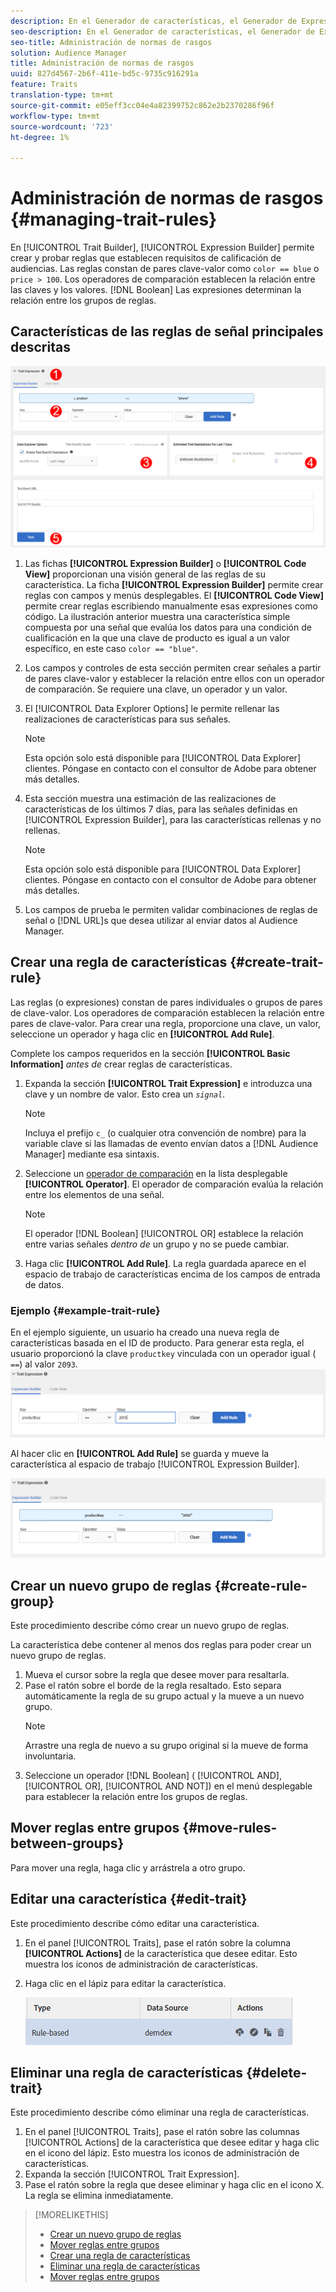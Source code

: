 ```yaml
---
description: En el Generador de características, el Generador de Expresiones permite crear y probar reglas que establecen requisitos de cualificación de audiencias. Las reglas constan de pares de clave-valor como "color == azul" o "precio > 100". Los operadores de comparación establecen la relación entre las claves y los valores. Las expresiones booleanas determinan la relación entre los grupos de reglas.
seo-description: En el Generador de características, el Generador de Expresiones permite crear y probar reglas que establecen requisitos de cualificación de audiencias. Las reglas constan de pares de clave-valor como "color == azul" o "precio > 100". Los operadores de comparación establecen la relación entre las claves y los valores. Las expresiones booleanas determinan la relación entre los grupos de reglas.
seo-title: Administración de normas de rasgos
solution: Audience Manager
title: Administración de normas de rasgos
uuid: 827d4567-2b6f-411e-bd5c-9735c916291a
feature: Traits
translation-type: tm+mt
source-git-commit: e05eff3cc04e4a82399752c862e2b2370286f96f
workflow-type: tm+mt
source-wordcount: '723'
ht-degree: 1%

---
```



# Administración de normas de rasgos {#managing-trait-rules}

En [!UICONTROL Trait Builder], [!UICONTROL Expression Builder] permite crear y probar reglas que establecen requisitos de calificación de audiencias. Las reglas constan de pares clave-valor como `color == blue` o `price > 100`. Los operadores de comparación establecen la relación entre las claves y los valores. [!DNL Boolean] Las expresiones determinan la relación entre los grupos de reglas.

<!-- c_tb_rules.xml -->

## Características de las reglas de señal principales descritas

![](assets/manage-trait-rules.png)

1. Las fichas **[!UICONTROL Expression Builder]** o **[!UICONTROL Code View]** proporcionan una visión general de las reglas de su característica. La ficha **[!UICONTROL Expression Builder]** permite crear reglas con campos y menús desplegables. El **[!UICONTROL Code View]** permite crear reglas escribiendo manualmente esas expresiones como código. La ilustración anterior muestra una característica simple compuesta por una señal que evalúa los datos para una condición de cualificación en la que una clave de producto es igual a un valor específico, en este caso `color == "blue"`.

1. Los campos y controles de esta sección permiten crear señales a partir de pares clave-valor y establecer la relación entre ellos con un operador de comparación. Se requiere una clave, un operador y un valor.
1. El [!UICONTROL Data Explorer Options] le permite rellenar las realizaciones de características para sus señales.
   >[!NOTE]
   >
   >Esta opción solo está disponible para [!UICONTROL Data Explorer] clientes. Póngase en contacto con el consultor de Adobe para obtener más detalles.
1. Esta sección muestra una estimación de las realizaciones de características de los últimos 7 días, para las señales definidas en [!UICONTROL Expression Builder], para las características rellenas y no rellenas.
   >[!NOTE]
   >
   >Esta opción solo está disponible para [!UICONTROL Data Explorer] clientes. Póngase en contacto con el consultor de Adobe para obtener más detalles.
1. Los campos de prueba le permiten validar combinaciones de reglas de señal o [!DNL URL]s que desea utilizar al enviar datos al Audience Manager.

## Crear una regla de características {#create-trait-rule}

Las reglas (o expresiones) constan de pares individuales o grupos de pares de clave-valor. Los operadores de comparación establecen la relación entre pares de clave-valor. Para crear una regla, proporcione una clave, un valor, seleccione un operador y haga clic en **[!UICONTROL Add Rule]**.

<!-- t_tb_create_rules.xml -->

Complete los campos requeridos en la sección **[!UICONTROL Basic Information]** *antes de* crear reglas de características.

1. Expanda la sección **[!UICONTROL Trait Expression]** e introduzca una clave y un nombre de valor. Esto crea un *`signal`*.
   >[!NOTE]
   >
   >Incluya el prefijo `c_` (o cualquier otra convención de nombre) para la variable clave si las llamadas de evento envían datos a [!DNL Audience Manager] mediante esa sintaxis.
1. Seleccione un [operador de comparación](../../features/traits/trait-comparison-operators.md) en la lista desplegable **[!UICONTROL Operator]**. El operador de comparación evalúa la relación entre los elementos de una señal.
   >[!NOTE]
   >
   >El operador [!DNL Boolean] [!UICONTROL OR] establece la relación entre varias señales *dentro de* un grupo y no se puede cambiar.
1. Haga clic **[!UICONTROL Add Rule]**. La regla guardada aparece en el espacio de trabajo de características encima de los campos de entrada de datos.

### Ejemplo {#example-trait-rule}

En el ejemplo siguiente, un usuario ha creado una nueva regla de características basada en el ID de producto. Para generar esta regla, el usuario proporcionó la clave `productkey` vinculada con un operador igual ( `==`) al valor `2093`.
![](assets/tb_sample_rule1.png)

Al hacer clic en **[!UICONTROL Add Rule]** se guarda y mueve la característica al espacio de trabajo [!UICONTROL Expression Builder].

![](assets/tb_sample_rule2.png)

## Crear un nuevo grupo de reglas {#create-rule-group}

Este procedimiento describe cómo crear un nuevo grupo de reglas.

<!-- t_tb_new_rule_group.xml -->

La característica debe contener al menos dos reglas para poder crear un nuevo grupo de reglas.

1. Mueva el cursor sobre la regla que desee mover para resaltarla.
1. Pase el ratón sobre el borde de la regla resaltado.
Esto separa automáticamente la regla de su grupo actual y la mueve a un nuevo grupo.
   >[!NOTE]
   >
   >Arrastre una regla de nuevo a su grupo original si la mueve de forma involuntaria.
1. Seleccione un operador [!DNL Boolean] ( [!UICONTROL AND], [!UICONTROL OR], [!UICONTROL AND NOT]) en el menú desplegable para establecer la relación entre los grupos de reglas.

## Mover reglas entre grupos {#move-rules-between-groups}

Para mover una regla, haga clic y arrástrela a otro grupo.

## Editar una característica {#edit-trait}

Este procedimiento describe cómo editar una característica.

<!-- t_tb_edit.xml -->

1. En el panel [!UICONTROL Traits], pase el ratón sobre la columna **[!UICONTROL Actions]** de la característica que desee editar. Esto muestra los iconos de administración de características.
1. Haga clic en el lápiz para editar la característica.

   ![](assets/tb_edit_trait.png)

## Eliminar una regla de características {#delete-trait}

Este procedimiento describe cómo eliminar una regla de características.

<!-- t_tb_delete_rule.xml -->

1. En el panel [!UICONTROL Traits], pase el ratón sobre las columnas [!UICONTROL Actions] de la característica que desee editar y haga clic en el icono del lápiz. Esto muestra los iconos de administración de características.
1. Expanda la sección [!UICONTROL Trait Expression].
1. Pase el ratón sobre la regla que desee eliminar y haga clic en el icono X. La regla se elimina inmediatamente.

>[!MORELIKETHIS]
>
>* [Crear un nuevo grupo de reglas](../../features/traits/manage-trait-rules.md#create-rule-group)
>* [Mover reglas entre grupos](../../features/traits/manage-trait-rules.md#move-rules-between-groups)
>* [Crear una regla de características](../../features/traits/manage-trait-rules.md#create-trait-rule)
>* [Eliminar una regla de características](../../features/traits/manage-trait-rules.md#delete-trait)
>* [Mover reglas entre grupos](../../features/traits/manage-trait-rules.md#move-rules-between-groups)

